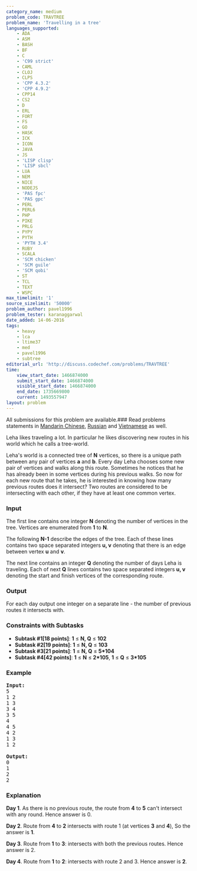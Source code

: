 ```yaml
---
category_name: medium
problem_code: TRAVTREE
problem_name: 'Travelling in a tree'
languages_supported:
    - ADA
    - ASM
    - BASH
    - BF
    - C
    - 'C99 strict'
    - CAML
    - CLOJ
    - CLPS
    - 'CPP 4.3.2'
    - 'CPP 4.9.2'
    - CPP14
    - CS2
    - D
    - ERL
    - FORT
    - FS
    - GO
    - HASK
    - ICK
    - ICON
    - JAVA
    - JS
    - 'LISP clisp'
    - 'LISP sbcl'
    - LUA
    - NEM
    - NICE
    - NODEJS
    - 'PAS fpc'
    - 'PAS gpc'
    - PERL
    - PERL6
    - PHP
    - PIKE
    - PRLG
    - PYPY
    - PYTH
    - 'PYTH 3.4'
    - RUBY
    - SCALA
    - 'SCM chicken'
    - 'SCM guile'
    - 'SCM qobi'
    - ST
    - TCL
    - TEXT
    - WSPC
max_timelimit: '1'
source_sizelimit: '50000'
problem_author: pavel1996
problem_tester: karanaggarwal
date_added: 14-06-2016
tags:
    - heavy
    - lca
    - ltime37
    - med
    - pavel1996
    - subtree
editorial_url: 'http://discuss.codechef.com/problems/TRAVTREE'
time:
    view_start_date: 1466874000
    submit_start_date: 1466874000
    visible_start_date: 1466874000
    end_date: 1735669800
    current: 1493557947
layout: problem
---
```

All submissions for this problem are available.###  Read problems statements in [Mandarin Chinese](http://www.codechef.com/download/translated/LTIME37/mandarin/TRAVTREE.pdf), [Russian](http://www.codechef.com/download/translated/LTIME37/russian/TRAVTREE.pdf) and [Vietnamese](http://www.codechef.com/download/translated/LTIME37/vietnamese/TRAVTREE.pdf) as well.

Leha likes traveling a lot. In particular he likes discovering new routes in his world which he calls a tree-world.

Leha's world is a connected tree of **N** vertices, so there is a unique path between any pair of vertices **a** and **b**. Every day Leha chooses some new pair of vertices and walks along this route. Sometimes he notices that he has already been in some vertices during his previous walks. So now for each new route that he takes, he is interested in knowing how many previous routes does it intersect? Two routes are considered to be intersecting with each other, if they have at least one common vertex.

### Input

The first line contains one integer **N** denoting the number of vertices in the tree. Vertices are enumerated from **1** to **N**.

The following **N-1** describe the edges of the tree. Each of these lines contains two space separated integers **u, v** denoting that there is an edge between vertex **u** and **v**.

The next line contains an integer **Q** denoting the number of days Leha is traveling. Each of next **Q** lines contains two space separated integers **u, v** denoting the start and finish vertices of the corresponding route.

### Output

For each day output one integer on a separate line - the number of previous routes it intersects with.

### Constraints with Subtasks

- **Subtask #1\[18 points\]**:
  **1** ≤ **N, Q** ≤ **102**
- **Subtask #2\[19 points\]**:
  **1** ≤ **N, Q** ≤ **103**
- **Subtask #3\[21 points\]**:
  **1** ≤ **N, Q** ≤ **5\*104**
- **Subtask #4\[42 points\]**:
  **1** ≤ **N** ≤ **2\*105**, **1** ≤ **Q** ≤ **3\*105**

### Example

<pre><b>Input:</b>
5
1 2
1 3
3 4
3 5
4
4 5
4 2
1 3
1 2

<b>Output:</b>
0
1
2
2
</pre>
### Explanation

**Day 1**. As there is no previous route, the route from **4** to **5** can't intersect with any round. Hence answer is 0.

**Day 2**. Route from **4** to **2** intersects with route 1 (at vertices **3** and **4**), So the answer is **1**.

**Day 3**. Route from **1** to **3**: intersects with both the previous routes. Hence answer is 2.

**Day 4**. Route from **1** to **2**: intersects with route 2 and 3. Hence answer is **2**.
